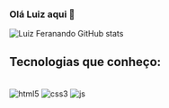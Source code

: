 ### Olá Luiz aqui 👋 ### 

![Luiz Feranando GitHub stats](https://github-readme-stats.vercel.app/api?username=luizkujo&show_icons=true&theme=transparent)

##
  
  ## Tecnologias que conheço: ##

  <div style="display: inline_block"></br>
  <img align="center" alt="html5" src="https://img.shields.io/badge/HTML5-E34F26?style=for-the-badge&logo=html5&logoColor=white">
  <img align="center" alt="css3" src="https://img.shields.io/badge/CSS3-1572B6?style=for-the-badge&logo=css3&logoColor=white">
  <img align="center" alt="js" src="https://img.shields.io/badge/JavaScript-F7DF1E?style=for-the-badge&logo=javascript&logoColor=black">

  </div>

    


